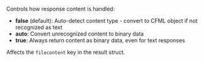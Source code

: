 Controls how response content is handled:

- **false** (default): Auto-detect content type - convert to CFML object if not recognized as text
- **auto**: Convert unrecognized content to binary data  
- **true**: Always return content as binary data, even for text responses

Affects the `filecontent` key in the result struct.